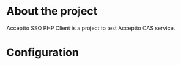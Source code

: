 About the project
=======================

Acceptto SSO PHP Client is a project to test Acceptto CAS service.

Configuration
=======================


``` PHP

```
